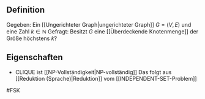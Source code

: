 ## Definition
Gegeben: Ein [[Ungerichteter Graph|ungerichteter Graph]] $G=(V, E)$ und eine Zahl $k \in \mathbb{N}$
Gefragt: Besitzt $G$ eine [[Überdeckende Knotenmenge]] der Größe höchstens $k$?


## Eigenschaften
- CLIQUE ist [[NP-Vollständigkeit|NP-vollständig]]
Das folgt aus [[Reduktion (Sprache)|Reduktion]] vom [[INDEPENDENT-SET-Problem]]

#FSK 